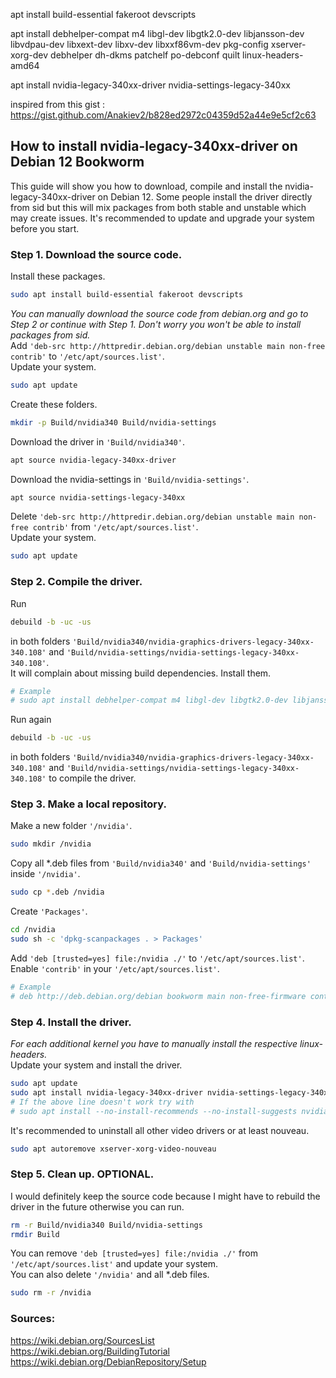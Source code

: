 apt install build-essential fakeroot devscripts

apt install debhelper-compat m4 libgl-dev libgtk2.0-dev libjansson-dev libvdpau-dev libxext-dev libxv-dev libxxf86vm-dev pkg-config xserver-xorg-dev debhelper dh-dkms patchelf po-debconf quilt linux-headers-amd64

apt install nvidia-legacy-340xx-driver nvidia-settings-legacy-340xx

inspired from this gist : https://gist.github.com/Anakiev2/b828ed2972c04359d52a44e9e5cf2c63

## How to install nvidia-legacy-340xx-driver on Debian 12 Bookworm
This guide will show you how to download, compile and install the nvidia-legacy-340xx-driver on Debian 12. Some people install the driver directly from sid but this will mix packages from both stable and unstable which may create issues. It's recommended to update and upgrade your system before you start.

### Step 1. Download the source code. 
Install these packages.
```sh
sudo apt install build-essential fakeroot devscripts
```
<i>You can manually download the source code from debian.org and go to Step 2 or continue with Step 1. Don't worry you won't be able to install packages from sid.</i><br />
Add `'deb-src http://httpredir.debian.org/debian unstable main non-free contrib'` to `'/etc/apt/sources.list'`.<br />
Update your system.
```sh
sudo apt update
```
Create these folders.
```sh
mkdir -p Build/nvidia340 Build/nvidia-settings
```
Download the driver in `'Build/nvidia340'`.
```sh
apt source nvidia-legacy-340xx-driver
```
Download the nvidia-settings in `'Build/nvidia-settings'`.
```sh
apt source nvidia-settings-legacy-340xx
```
Delete `'deb-src http://httpredir.debian.org/debian unstable main non-free contrib'` from `'/etc/apt/sources.list'`.<br />
Update your system.
```sh
sudo apt update
```

### Step 2. Compile the driver.
Run
```sh
debuild -b -uc -us
```
in both folders `'Build/nvidia340/nvidia-graphics-drivers-legacy-340xx-340.108'` and `'Build/nvidia-settings/nvidia-settings-legacy-340xx-340.108'`.<br />
It will complain about missing build dependencies. Install them.
```sh
# Example
# sudo apt install debhelper-compat m4 libgl-dev libgtk2.0-dev libjansson-dev libvdpau-dev libxext-dev libxv-dev libxxf86vm-dev pkg-config xserver-xorg-dev debhelper dh-dkms patchelf po-debconf quilt linux-headers-amd64
```
Run again
```sh
debuild -b -uc -us
```
in both folders `'Build/nvidia340/nvidia-graphics-drivers-legacy-340xx-340.108'` and `'Build/nvidia-settings/nvidia-settings-legacy-340xx-340.108'` to compile the driver.


### Step 3. Make a local repository.
Make a new folder `'/nvidia'`.
```sh
sudo mkdir /nvidia
```
Copy all *.deb files from `'Build/nvidia340'` and `'Build/nvidia-settings'` inside `'/nvidia'`.
```sh
sudo cp *.deb /nvidia
```
Create `'Packages'`.
```sh
cd /nvidia
sudo sh -c 'dpkg-scanpackages . > Packages'
```
Add `'deb [trusted=yes] file:/nvidia ./'` to `'/etc/apt/sources.list'`.<br />
Enable `'contrib'` in your `'/etc/apt/sources.list'`.
```sh
# Example
# deb http://deb.debian.org/debian bookworm main non-free-firmware contrib
```

### Step 4. Install the driver.
<i>For each additional kernel you have to manually install the respective linux-headers.</i><br />
Update your system and install the driver.
```sh
sudo apt update
sudo apt install nvidia-legacy-340xx-driver nvidia-settings-legacy-340xx
# If the above line doesn't work try with
# sudo apt install --no-install-recommends --no-install-suggests nvidia-legacy-340xx-driver nvidia-settings-legacy-340xx libgles1-nvidia-legacy-340xx libgles2-nvidia-legacy-340xx
```
It's recommended to uninstall all other video drivers or at least nouveau.
```sh
sudo apt autoremove xserver-xorg-video-nouveau
```

### Step 5. Clean up. OPTIONAL.
I would definitely keep the source code because I might have to rebuild the driver in the future otherwise you can run.
```sh
rm -r Build/nvidia340 Build/nvidia-settings
rmdir Build
```
You can remove `'deb [trusted=yes] file:/nvidia ./'` from `'/etc/apt/sources.list'` and update your system.<br />
You can also delete `'/nvidia'` and all *.deb files.
```sh
sudo rm -r /nvidia
```

### Sources:
https://wiki.debian.org/SourcesList<br />
https://wiki.debian.org/BuildingTutorial<br />
https://wiki.debian.org/DebianRepository/Setup